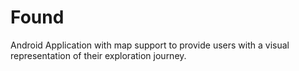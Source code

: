 # Found
Android Application with map support to provide users with a visual representation of their exploration journey.
